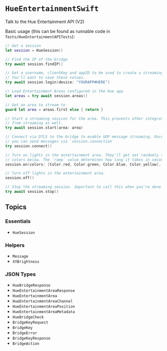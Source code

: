 #  ``HueEntertainmentSwift``

Talk to the Hue Entertainment API (V2)

Basic usage (this can be found as runnable code in `Tests/HueEntertainmentAPITests`):

```swift
// Get a session
let session = HueSession()

// Find the IP of the bridge
try await session.findIP()

// Get a username, clientKey and appID to be used to create a streaming session.
// You'll want to save these values.
try await session.login(device: "YOURAPP#HERE")

// Load Entertainment Areas configured in the Hue app
let areas = try await session.areas()

// Get an area to stream to
guard let area = areas.first else { return }

// Start a streaming session for the area. This prevents other integrations
// from streaming as well.
try await session.start(area: area)

// Connect via DTLS to the bridge to enable UDP message streaming. Once called,
// you can send messages via `session.connection`
try session.connect()

// Turn on lights in the entertainment area. They'll get set randomly to the
// colors below. The `ramp` value determines how long it takes in seconds
session.on(colors: [Color.red, Color.green, Color.blue, Color.yellow], ramp: 2)

// Turn off lights in the entertainment area.
session.off()

// Stop the streaming session. Important to call this when you're done.
try await session.stop()
```

## Topics

### Essentials

- ``HueSession``

### Helpers

- ``Message``
- ``XYBrightness``

### JSON Types

- ``HueBridgeResponse``
- ``HueEntertainmentAreaResponse``
- ``HueEntertainmentArea``
- ``HueEntertainmentAreaChannel``
- ``HueEntertainmentAreaPosition``
- ``HueEntertainmentAreaMetadata``
- ``HueBridgeCheck``
- ``BridgeKeyRequest``
- ``BridgeKey``
- ``BridgeError``
- ``BridgeKeyResponse``
- ``BridgeAction``
